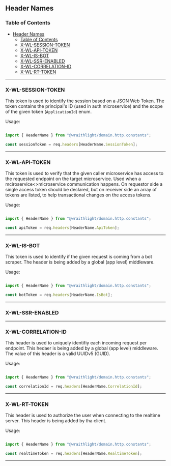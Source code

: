 ## Header Names

### Table of Contents
- [Header Names](#header-names)
  - [Table of Contents](#table-of-contents)
  - [X-WL-SESSION-TOKEN](#x-wl-session-token)
  - [X-WL-API-TOKEN](#x-wl-api-token)
  - [X-WL-IS-BOT](#x-wl-is-bot)
  - [X-WL-SSR-ENABLED](#x-wl-ssr-enabled)
  - [X-WL-CORRELATION-ID](#x-wl-correlation-id)
  - [X-WL-RT-TOKEN](#x-wl-rt-token)

---

### X-WL-SESSION-TOKEN
This token is used to identify the session based on a JSON Web Token. The token contains the principal's ID (used in auth microservice) and the scope of the given token (`ApplicationId`) enum.

Usage:

```ts

import { HeaderName } from "@wraithlight/domain.http.constants";

const sessionToken = req.headers[HeaderName.SessionToken];

```

---

### X-WL-API-TOKEN
This token is used to verify that the given caller microservice has access to the requested endpoint on the target microservice. Used when a mciroservice<>microservice communication happens. On requestor side a single access token should be declared, but on receiver side an array of tokens are listed, to help transactional changes on the access tokens.

Usage:

```ts

import { HeaderName } from "@wraithlight/domain.http.constants";

const apiToken = req.headers[HeaderName.ApiToken];

```

---

### X-WL-IS-BOT
This token is used to identify if the given request is coming from a bot scraper. The header is being added by a global (app level) middleware.

Usage:

```ts

import { HeaderName } from "@wraithlight/domain.http.constants";

const botToken = req.headers[HeaderName.IsBot];

```
---

### X-WL-SSR-ENABLED

---

### X-WL-CORRELATION-ID
This header is used to uniquely identifiy each incoming request per endpoint. This hedaer is being added by a global (app level) middleware. The value of this header is a valid UUIDv5 (GUID).

Usage:

```ts

import { HeaderName } from "@wraithlight/domain.http.constants";

const correlationId = req.headers[HeaderName.CorrelationId];

```
---

### X-WL-RT-TOKEN
This header is used to authorize the user when connecting to the realtime server. This header is being added by tha client.

Usage:

```ts

import { HeaderName } from "@wraithlight/domain.http.constants";

const realtimeToken = req.headers[HeaderName.RealtimeToken];

```

---
